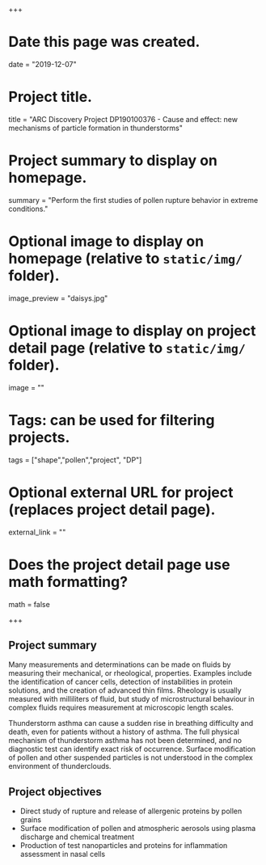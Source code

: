 +++
# Date this page was created.
date = "2019-12-07"

# Project title.
title = "ARC Discovery Project DP190100376 - Cause and effect: new mechanisms of particle formation in thunderstorms"

# Project summary to display on homepage.
summary = "Perform the first studies of pollen rupture behavior in extreme conditions."

# Optional image to display on homepage (relative to `static/img/` folder).
image_preview = "daisys.jpg"

# Optional image to display on project detail page (relative to `static/img/` folder).
image = ""

# Tags: can be used for filtering projects.
tags = ["shape","pollen","project", "DP"]

# Optional external URL for project (replaces project detail page).
external_link = ""

# Does the project detail page use math formatting?
math = false

+++
## Project summary
Many measurements and determinations can be made on fluids by measuring their mechanical, or rheological, properties. 
Examples include the identification of cancer cells, detection of instabilities in protein solutions, and the creation of advanced thin films.
Rheology is usually measured with milliliters of fluid, but study of microstructural behaviour in complex fluids requires measurement at microscopic length scales.

Thunderstorm asthma can cause a sudden rise in breathing difficulty and death, even for patients without a history of asthma.
The full physical mechanism of thunderstorm asthma has not been determined, and no diagnostic test can identify exact risk of occurrence.
Surface modification of pollen and other suspended particles is not understood in the complex environment of thunderclouds.

## Project objectives

* Direct study of rupture and release of allergenic proteins by pollen grains
* Surface modification of pollen and atmospheric aerosols using plasma discharge and chemical treatment
* Production of test nanoparticles and proteins for inflammation assessment in nasal cells


